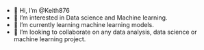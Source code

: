 - 👋 Hi, I’m @Keith876
- 👀 I’m interested in Data science and Machine learning.
- 🌱 I’m currently learning machine learning models.
- 💞️ I’m looking to collaborate on any data analysis, data science or machine learning project.


<!---
Keith876/Keith876 is a ✨ special ✨ repository because its `README.md` (this file) appears on your GitHub profile.
You can click the Preview link to take a look at your changes.
--->

